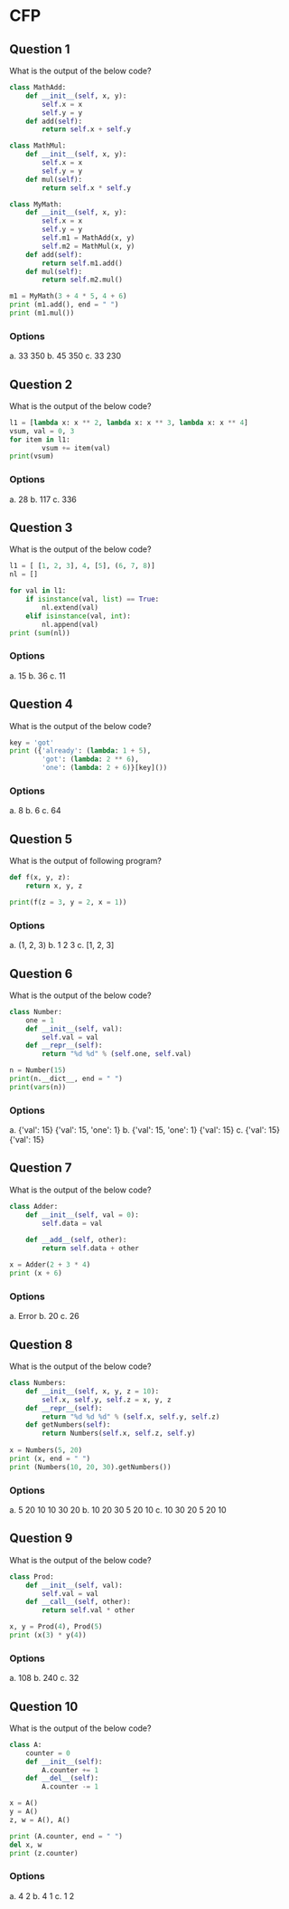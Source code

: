 # CFP

## Question 1
What is the output of the below code?
````python
class MathAdd:
    def __init__(self, x, y):
        self.x = x
        self.y = y
    def add(self):
        return self.x + self.y

class MathMul:
    def __init__(self, x, y):
        self.x = x
        self.y = y
    def mul(self):
        return self.x * self.y

class MyMath:
    def __init__(self, x, y):
        self.x = x
        self.y = y
        self.m1 = MathAdd(x, y)
        self.m2 = MathMul(x, y)
    def add(self):
        return self.m1.add()
    def mul(self):
        return self.m2.mul()

m1 = MyMath(3 + 4 * 5, 4 + 6)
print (m1.add(), end = " ")
print (m1.mul())
````
### Options
a. 33 350
b. 45 350
c. 33 230

## Question 2
What is the output of the below code?
````python
l1 = [lambda x: x ** 2, lambda x: x ** 3, lambda x: x ** 4]
vsum, val = 0, 3
for item in l1:
        vsum += item(val)
print(vsum)
````
### Options
a. 28
b. 117
c. 336

## Question 3
What is the output of the below code?
````python
l1 = [ [1, 2, 3], 4, [5], (6, 7, 8)]
nl = []

for val in l1:
    if isinstance(val, list) == True:
        nl.extend(val)
    elif isinstance(val, int):
        nl.append(val)
print (sum(nl))
````
### Options
a. 15
b. 36
c. 11

## Question 4
What is the output of the below code?
````python
key = 'got'
print ({'already': (lambda: 1 + 5),
        'got': (lambda: 2 ** 6),
        'one': (lambda: 2 + 6)}[key]())
````
### Options
a. 8
b. 6
c. 64

## Question 5
What is the output of following program?
````python
def f(x, y, z):
    return x, y, z

print(f(z = 3, y = 2, x = 1))
````
### Options
a. (1, 2, 3)
b. 1 2 3
c. [1, 2, 3]

## Question 6
What is the output of the below code?
````python
class Number: 
    one = 1
    def __init__(self, val): 
        self.val = val 
    def __repr__(self): 
        return "%d %d" % (self.one, self.val)

n = Number(15) 
print(n.__dict__, end = " ")
print(vars(n))
````
### Options
a. {'val': 15} {'val': 15, 'one': 1}
b. {'val': 15, 'one': 1} {'val': 15}
c. {'val': 15} {'val': 15}

## Question 7
What is the output of the below code?
````python
class Adder:
    def __init__(self, val = 0):
        self.data = val
    
    def __add__(self, other):
        return self.data + other

x = Adder(2 + 3 * 4)
print (x + 6)
````
### Options
a. Error
b. 20
c. 26

## Question 8
What is the output of the below code?
````python
class Numbers:
    def __init__(self, x, y, z = 10):
        self.x, self.y, self.z = x, y, z
    def __repr__(self):
        return "%d %d %d" % (self.x, self.y, self.z)
    def getNumbers(self):
        return Numbers(self.x, self.z, self.y)
        
x = Numbers(5, 20)
print (x, end = " ")
print (Numbers(10, 20, 30).getNumbers())
````
### Options
a. 5 20 10 10 30 20
b. 10 20 30 5 20 10
c. 10 30 20 5 20 10

## Question 9
What is the output of the below code?
````python
class Prod:
    def __init__(self, val):
        self.val = val 
    def __call__(self, other):
        return self.val * other

x, y = Prod(4), Prod(5)
print (x(3) * y(4))
````
### Options
a. 108
b. 240
c. 32

## Question 10
What is the output of the below code?
````python
class A:
    counter = 0
    def __init__(self): 
        A.counter += 1
    def __del__(self):
        A.counter -= 1

x = A()
y = A()
z, w = A(), A()

print (A.counter, end = " ")
del x, w
print (z.counter)
````
### Options
a. 4 2
b. 4 1
c. 1 2

